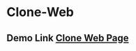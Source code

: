 # Clone-Web
## Demo Link [Clone Web Page](https://ravananlogesh.github.io/Clone-Web/HTML/index.html)
